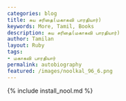 ```yaml
---  
categories: blog  
title: சுய சரிதை(மகாகவி பாரதியார்)
keywords: More, Tamil, Books  
description: சுய சரிதை(மகாகவி பாரதியார்)
author: Tamilan  
layout: Ruby  
tags:     
- மகாகவி பாரதியார்
permalink: autobiography  
featured: /images/noolkal_96_6.png  
---  
```

{% include install_nool.md %}  
